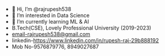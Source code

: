 - 👋 Hi, I’m @rajrupesh538
- 👀 I’m interested in Data Science
- 🌱 I’m currently learning ML & AI
- B.Tech(CSE), Lovely Professional University (2019-2023)
- email-rajrupesh538@gmail.com
- linkedin-https://www.linkedin.com/in/rupesh-raj-29b888192
- Mob No-9576879776, 8949027687

